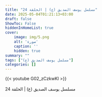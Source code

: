 ```yaml
---
title: "مسلسل يوسف الصديق (ع) | الحلقة 24"
date: 2025-05-04T01:21:13+03:00
draft: false
ShowToc: False
hiddenInHomeList: true
cover:
    image: img/5.png
    alt: 'صورة'
    caption: ''
    hidden: true
summary: ""
tags: ["مسلسل يوسف الصديق (ع)"]
categories: []
---
```


{{< youtube G02_zCzkwKI >}}  
 <br>
مسلسل يوسف الصديق (ع) | الحلقة 24